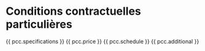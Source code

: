 # Conditions contractuelles particulières
{{ pcc.specifications }}
{{ pcc.price }}
{{ pcc.schedule }}
{{ pcc.additional }}